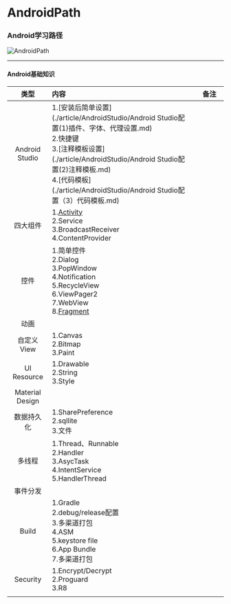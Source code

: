 # AndroidPath
### Android学习路径

![AndroidPath](https://tva1.sinaimg.cn/large/007S8ZIlgy1ge1t692ke7j317y0u0n31.jpg)

-----



#### Android基础知识

|      类型       | 内容                                                         |       备注       |
| :-------------: | :----------------------------------------------------------- | :--------------: |
| Android Studio  | 1.[安装后简单设置](./article/AndroidStudio/Android Studio配置(1)插件、字体、代理设置.md)<br />2.快捷键<br />3.[注释模板设置](./article/AndroidStudio/Android Studio配置(2)注释模板.md)<br />4.[代码模板](./article/AndroidStudio/Android Studio配置（3）代码模板.md) |                  |
|    四大组件     | 1.[Activity](./article/四大组件/Activity/Activity的知识总结.md)<br />2.Service<br />3.BroadcastReceiver<br />4.ContentProvider |                  |
|      控件       | 1.简单控件<br />2.Dialog<br />3.PopWindow<br />4.Notification<br />5.RecycleView<br />6.ViewPager2<br />7.WebView<br />8.[Fragment](./article/UI/Fragment/Fragment.md) |                  |
|      动画       |                                                              |                  |
|   自定义View    | 1.Canvas<br />2.Bitmap<br />3.Paint                          |                  |
|   UI Resource   | 1.Drawable<br />2.String<br />3.Style                        |                  |
| Material Design |                                                              |                  |
|   数据持久化    | 1.SharePreference<br />2.sqllite<br />3.文件                 |                  |
|     多线程      | 1.Thread、Runnable<br />2.Handler<br />3.AsycTask<br />4.IntentService<br />5.HandlerThread |                  |
|    事件分发     |                                                              |                  |
|      Build      | 1.Gradle<br />2.debug/release配置<br />3.多渠道打包<br />4.ASM<br />5.keystore file<br />6.App Bundle<br />7.多渠道打包 |                  |
|    Security     | 1.Encrypt/Decrypt<br />2.Proguard<br />3.R8                  |                  |
|                 | <img width=400/>                                             | <img width=200/> |

